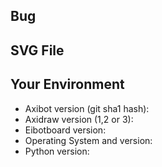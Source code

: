 ## Bug

<!-- Describe your issue/bug and how to reproduce it (if you can) -->

## SVG File

<!-- If possible, please attach the SVG file you are plotting. This is very useful to reproduce specific cases. -->

## Your Environment

<!-- Include as many relevant details about the environment you experienced the bug in -->

* Axibot version (git sha1 hash):
* Axidraw version (1,2 or 3): 
* Eibotboard version:
* Operating System and version:
* Python version:
